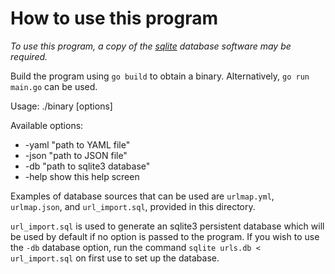 # How to use this program

_To use this program, a copy of the [sqlite](https://sqlite.org/) database software may be required._

Build the program using `go build` to obtain a binary. Alternatively, `go run main.go` can be used.

Usage: ./binary [options]

Available options:

- -yaml "path to YAML file"
- -json "path to JSON file"
- -db "path to sqlite3 database"
- -help show this help screen

Examples of database sources that can be used are `urlmap.yml`, `urlmap.json`, and `url_import.sql`, provided in this directory.

`url_import.sql` is used to generate an sqlite3 persistent database which will be used by default if no option is passed to the program.
If you wish to use the `-db` database option, run the command `sqlite urls.db < url_import.sql` on first use to set up the database.